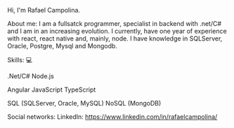 Hi, I'm Rafael Campolina.

About me:
I am a fullsatck programmer, specialist in backend with .net/C# and I am in an increasing evolution. I currently, have one year of experience with react, react native and, mainly, node. I have knowledge in SQLServer, Oracle, Postgre, Mysql and Mongodb.

Skills: 💻

.Net/C#
Node.js

Angular
JavaScript
TypeScript

SQL (SQLServer, Oracle, MySQL)
NoSQL (MongoDB)

Social networks:
LinkedIn: https://www.linkedin.com/in/rafaelcampolina/
